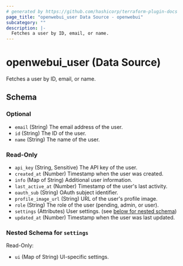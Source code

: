 ```yaml
---
# generated by https://github.com/hashicorp/terraform-plugin-docs
page_title: "openwebui_user Data Source - openwebui"
subcategory: ""
description: |-
  Fetches a user by ID, email, or name.
---
```


# openwebui_user (Data Source)

Fetches a user by ID, email, or name.



<!-- schema generated by tfplugindocs -->
## Schema

### Optional

- `email` (String) The email address of the user.
- `id` (String) The ID of the user.
- `name` (String) The name of the user.

### Read-Only

- `api_key` (String, Sensitive) The API key of the user.
- `created_at` (Number) Timestamp when the user was created.
- `info` (Map of String) Additional user information.
- `last_active_at` (Number) Timestamp of the user's last activity.
- `oauth_sub` (String) OAuth subject identifier.
- `profile_image_url` (String) URL of the user's profile image.
- `role` (String) The role of the user (pending, admin, or user).
- `settings` (Attributes) User settings. (see [below for nested schema](#nestedatt--settings))
- `updated_at` (Number) Timestamp when the user was last updated.

<a id="nestedatt--settings"></a>
### Nested Schema for `settings`

Read-Only:

- `ui` (Map of String) UI-specific settings.
